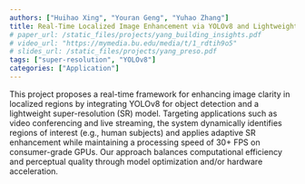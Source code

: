 ```yaml
---
authors: ["Huihao Xing", "Youran Geng", "Yuhao Zhang"]
title: Real-Time Localized Image Enhancement via YOLOv8 and Lightweight Super Resolution Model
# paper_url: /static_files/projects/yang_building_insights.pdf
# video_url: "https://mymedia.bu.edu/media/t/1_rdtih9o5"
# slides_url: /static_files/projects/yang_preso.pdf
tags: ["super-resolution", "YOLOv8"]
categories: ["Application"]
---
```


This project proposes a real-time framework for enhancing image clarity in localized regions by integrating YOLOv8 for object detection and a lightweight super-resolution (SR) model. Targeting applications such as video conferencing and live streaming, the system dynamically identifies regions of interest (e.g., human subjects) and applies adaptive SR enhancement while maintaining a processing speed of 30+ FPS on consumer-grade GPUs. Our approach balances computational efficiency and perceptual quality through model optimization and/or hardware acceleration.

